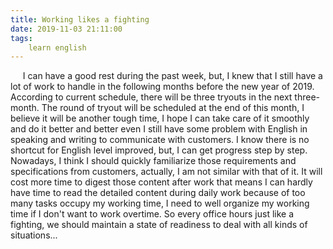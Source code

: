 ```yaml
---
title: Working likes a fighting
date: 2019-11-03 21:11:00
tags:
    learn english
---
```

     I can have a good rest during the past week, but, I knew that I still have a lot of work to handle in the following months before the new year of 2019. According to current schedule, there will be three tryouts in the next three-month. The round of tryout will be scheduled at the end of this month, I believe it will be another tough time, I hope I can take care of it smoothly and do it better and better even I still have some problem with English in speaking and writing to communicate with customers. I know there is no shortcut for English level improved, but, I can get progress step by step.    Nowadays, I think I should quickly familiarize those requirements and specifications from customers, actually, I am not similar with that of it. It will cost more time to digest those content after work that means I can hardly have time to read the detailed content during daily work because of too many tasks occupy my working time, I need to well organize my working time if I don't want to work overtime. So every office hours just like a fighting, we should maintain a state of readiness to deal with all kinds of situations...